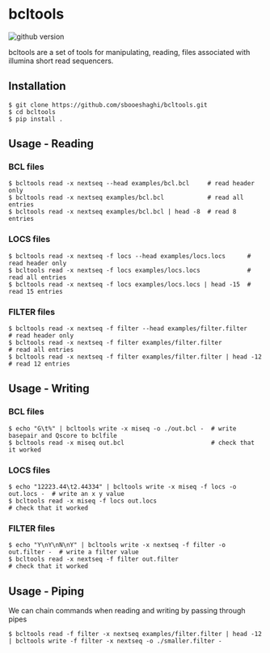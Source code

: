 # bcltools
![github version](https://img.shields.io/badge/Version-0.0.1-informational)

bcltools are a set of tools for manipulating, reading, files associated with illumina short read sequencers.

## Installation
```
$ git clone https://github.com/sbooeshaghi/bcltools.git
$ cd bcltools
$ pip install .
```

## Usage - Reading
### BCL files
```
$ bcltools read -x nextseq --head examples/bcl.bcl     # read header only
$ bcltools read -x nextseq examples/bcl.bcl            # read all entries
$ bcltools read -x nextseq examples/bcl.bcl | head -8  # read 8 entries
```

### LOCS files
```
$ bcltools read -x nextseq -f locs --head examples/locs.locs      # read header only
$ bcltools read -x nextseq -f locs examples/locs.locs             # read all entries
$ bcltools read -x nextseq -f locs examples/locs.locs | head -15  # read 15 entries
```

### FILTER files
```
$ bcltools read -x nextseq -f filter --head examples/filter.filter      # read header only
$ bcltools read -x nextseq -f filter examples/filter.filter             # read all entries
$ bcltools read -x nextseq -f filter examples/filter.filter | head -12  # read 12 entries
```

## Usage - Writing
### BCL files
```
$ echo "G\t%" | bcltools write -x miseq -o ./out.bcl -  # write basepair and Qscore to bclfile
$ bcltools read -x miseq out.bcl                        # check that it worked
```

### LOCS files
```
$ echo "12223.44\t2.44334" | bcltools write -x miseq -f locs -o out.locs -  # write an x y value
$ bcltools read -x miseq -f locs out.locs                                   # check that it worked
```

### FILTER files
```
$ echo "Y\nY\nN\nY" | bcltools write -x nextseq -f filter -o out.filter -  # write a filter value 
$ bcltools read -x nextseq -f filter out.filter                            # check that it worked
```

## Usage - Piping
We can chain commands when reading and writing by passing through pipes
```
$ bcltools read -f filter -x nextseq examples/filter.filter | head -12 | bcltools write -f filter -x nextseq -o ./smaller.filter -
```

